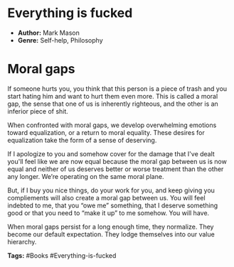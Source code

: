 # Everything is fucked
- **Author:** Mark Mason
- **Genre:** Self-help, Philosophy

# Moral gaps
If someone hurts you, you think that this person is a piece of trash and you start hating him and want to hurt them even more. This is called a moral gap, the sense that one of us is inherently righteous, and the other is an inferior piece of shit.

When confronted with moral gaps, we develop overwhelming emotions toward equalization, or a return to moral equality. These desires for equalization take the form of a sense of deserving.

If I apologize to you and somehow cover for the damage that I've dealt you'll feel like we are now equal because the moral gap between us is now equal and neither of us deserves better or worse treatment than the other any longer. We’re operating on the same moral plane. 

But, if I buy you nice things, do your work for you, and keep giving you compliements will also create a moral gap between us. You will feel indebted to me, that you “owe me” something, that I deserve something good or that you need to “make it up” to me somehow. You will have.

When moral gaps persist for a long enough time, they normalize. They become our default expectation. They lodge themselves into our value hierarchy.

**Tags:** #Books  #Everything-is-fucked